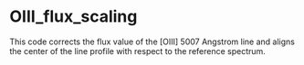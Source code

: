 # OIII_flux_scaling
This code corrects the flux value of the [OIII] 5007 Angstrom line and aligns the center of the line profile with respect to the reference spectrum.

